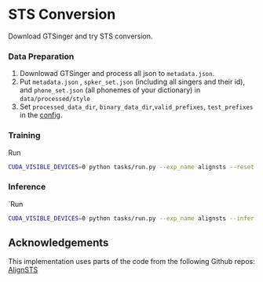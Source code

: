 # STS Conversion

Download GTSinger and try STS conversion.

### Data Preparation 

1. Downlowad GTSinger and process all json to `metadata.json`.
2. Put `metadata.json` , `spker_set.json` (including all singers and their id), and `phone_set.json` (all phonemes of your dictionary) in `data/processed/style`
3. Set `processed_data_dir`, `binary_data_dir`,`valid_prefixes`, `test_prefixes` in the [config](./configs/singing/speech2singing/alignsts.yaml).

### Training

Run
```bash
CUDA_VISIBLE_DEVICES=0 python tasks/run.py --exp_name alignsts --reset --hparams "gen_dir_name=test" --config configs/singing/speech2singing/alignsts.yaml --reset
```

### Inference

`Run
```bash
CUDA_VISIBLE_DEVICES=0 python tasks/run.py --exp_name alignsts --infer --hparams "gen_dir_name=test" --config configs/singing/speech2singing/alignsts.yaml --reset
```

## Acknowledgements
This implementation uses parts of the code from the following Github repos:
[AlignSTS](https://github.com/RickyL-2000/AlignSTS)